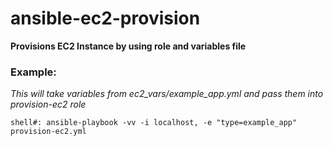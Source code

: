 # ansible-ec2-provision

**Provisions EC2 Instance by using role and variables file**

### Example:

*This will take variables from ec2_vars/example_app.yml and pass them into provision-ec2 role*

`shell#: ansible-playbook -vv -i localhost, -e "type=example_app" provision-ec2.yml`
